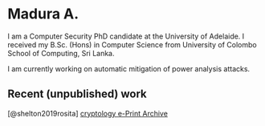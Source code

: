 Madura A.
===

I am a Computer Security PhD candidate at the University of Adelaide. I received my B.Sc. (Hons) in Computer Science from University of Colombo School of Computing, Sri Lanka. 

I am currently working on automatic mitigation of power analysis attacks.

Recent (unpublished) work
---

[@shelton2019rosita] [cryptology e-Print Archive](https://eprint.iacr.org/2019/1445)

